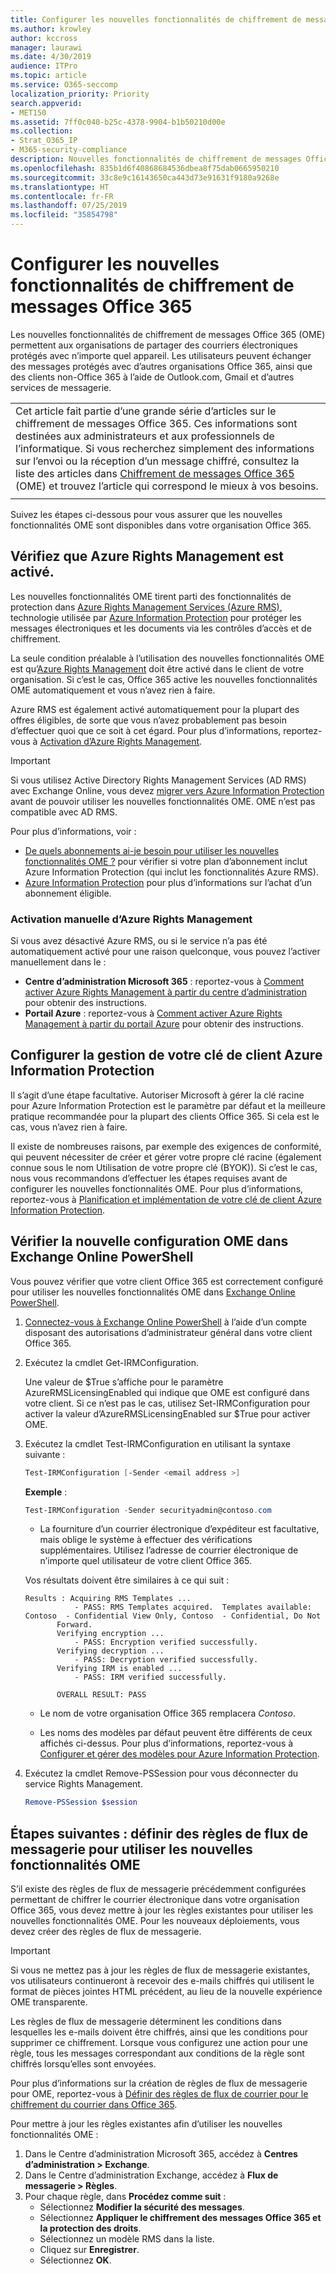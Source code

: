 ```yaml
---
title: Configurer les nouvelles fonctionnalités de chiffrement de messages Office 365
ms.author: krowley
author: kccross
manager: laurawi
ms.date: 4/30/2019
audience: ITPro
ms.topic: article
ms.service: O365-seccomp
localization_priority: Priority
search.appverid:
- MET150
ms.assetid: 7ff0c040-b25c-4378-9904-b1b50210d00e
ms.collection:
- Strat_O365_IP
- M365-security-compliance
description: Nouvelles fonctionnalités de chiffrement de messages Office 365 basées sur Azure Information Protection, votre organisation peut utiliser une communication de messagerie protégée avec des personnes à l’intérieur et à l’extérieur de votre organisation. Les nouvelles fonctionnalités OME fonctionnent avec les autres organisations Office 365, Outlook.com, Gmail et d’autres services de messagerie.
ms.openlocfilehash: 835b1d6f40868684536dbea8f75dab0665950210
ms.sourcegitcommit: 33c8e9c16143650ca443d73e91631f9180a9268e
ms.translationtype: HT
ms.contentlocale: fr-FR
ms.lasthandoff: 07/25/2019
ms.locfileid: "35854798"
---
```

# <a name="set-up-new-office-365-message-encryption-capabilities"></a>Configurer les nouvelles fonctionnalités de chiffrement de messages Office 365

Les nouvelles fonctionnalités de chiffrement de messages Office 365 (OME) permettent aux organisations de partager des courriers électroniques protégés avec n’importe quel appareil. Les utilisateurs peuvent échanger des messages protégés avec d’autres organisations Office 365, ainsi que des clients non-Office 365 à l’aide de Outlook.com, Gmail et d’autres services de messagerie.

||
|:-----|
|Cet article fait partie d’une grande série d’articles sur le chiffrement de messages Office 365. Ces informations sont destinées aux administrateurs et aux professionnels de l’informatique. Si vous recherchez simplement des informations sur l’envoi ou la réception d’un message chiffré, consultez la liste des articles dans [Chiffrement de messages Office 365](ome.md) (OME) et trouvez l’article qui correspond le mieux à vos besoins. |
||

Suivez les étapes ci-dessous pour vous assurer que les nouvelles fonctionnalités OME sont disponibles dans votre organisation Office 365.

## <a name="verify-that-azure-rights-management-is-active"></a>Vérifiez que Azure Rights Management est activé.

Les nouvelles fonctionnalités OME tirent parti des fonctionnalités de protection dans [Azure Rights Management Services (Azure RMS)](https://docs.microsoft.com/fr-FR/azure/information-protection/what-is-information-protection), technologie utilisée par [Azure Information Protection](https://docs.microsoft.com/fr-FR/azure/information-protection/what-is-azure-rms) pour protéger les messages électroniques et les documents via les contrôles d’accès et de chiffrement.

La seule condition préalable à l’utilisation des nouvelles fonctionnalités OME est qu’[Azure Rights Management](https://docs.microsoft.com/fr-FR/azure/information-protection/what-is-azure-rms) doit être activé dans le client de votre organisation. Si c’est le cas, Office 365 active les nouvelles fonctionnalités OME automatiquement et vous n’avez rien à faire.

Azure RMS est également activé automatiquement pour la plupart des offres éligibles, de sorte que vous n’avez probablement pas besoin d’effectuer quoi que ce soit à cet égard. Pour plus d’informations, reportez-vous à [Activation d’Azure Rights Management](https://docs.microsoft.com/en-gb/azure/information-protection/activate-service).

>[!IMPORTANT]
>Si vous utilisez Active Directory Rights Management Services (AD RMS) avec Exchange Online, vous devez [migrer vers Azure Information Protection](https://docs.microsoft.com/fr-FR/azure/information-protection/migrate-from-ad-rms-to-azure-rms) avant de pouvoir utiliser les nouvelles fonctionnalités OME. OME n’est pas compatible avec AD RMS.  

Pour plus d’informations, voir :

- [De quels abonnements ai-je besoin pour utiliser les nouvelles fonctionnalités OME ?](ome-faq.md#what-subscriptions-do-i-need-to-use-the-new-ome-capabilities) pour vérifier si votre plan d’abonnement inclut Azure Information Protection (qui inclut les fonctionnalités Azure RMS).
- [Azure Information Protection](https://azure.microsoft.com/fr-FR/services/information-protection/) pour plus d’informations sur l’achat d’un abonnement éligible.  

### <a name="manually-activating-azure-rights-management"></a>Activation manuelle d’Azure Rights Management

Si vous avez désactivé Azure RMS, ou si le service n’a pas été automatiquement activé pour une raison quelconque, vous pouvez l’activer manuellement dans le :

- **Centre d’administration Microsoft 365** : reportez-vous à [Comment activer Azure Rights Management à partir du centre d’administration](https://docs.microsoft.com/fr-FR/azure/information-protection/activate-office365) pour obtenir des instructions.
- **Portail Azure** : reportez-vous à [Comment activer Azure Rights Management à partir du portail Azure](https://docs.microsoft.com/en-gb/azure/information-protection/activate-azure) pour obtenir des instructions.

## <a name="configure-management-of-your-azure-information-protection-tenant-key"></a>Configurer la gestion de votre clé de client Azure Information Protection

Il s’agit d’une étape facultative. Autoriser Microsoft à gérer la clé racine pour Azure Information Protection est le paramètre par défaut et la meilleure pratique recommandée pour la plupart des clients Office 365. Si cela est le cas, vous n’avez rien à faire.

Il existe de nombreuses raisons, par exemple des exigences de conformité, qui peuvent nécessiter de créer et gérer votre propre clé racine (également connue sous le nom Utilisation de votre propre clé (BYOK)). Si c’est le cas, nous vous recommandons d’effectuer les étapes requises avant de configurer les nouvelles fonctionnalités OME. Pour plus d’informations, reportez-vous à [Planification et implémentation de votre clé de client Azure Information Protection](https://docs.microsoft.com/information-protection/plan-design/plan-implement-tenant-key).

## <a name="verify-new-ome-configuration-in-exchange-online-powershell"></a>Vérifier la nouvelle configuration OME dans Exchange Online PowerShell

Vous pouvez vérifier que votre client Office 365 est correctement configuré pour utiliser les nouvelles fonctionnalités OME dans [Exchange Online PowerShell](https://docs.microsoft.com/fr-FR/powershell/exchange/exchange-online/exchange-online-powershell?view=exchange-ps).
  
1. [Connectez-vous à Exchange Online PowerShell](https://docs.microsoft.com/fr-FR/powershell/exchange/exchange-online/connect-to-exchange-online-powershell/connect-to-exchange-online-powershell) à l’aide d’un compte disposant des autorisations d’administrateur général dans votre client Office 365.

2. Exécutez la cmdlet Get-IRMConfiguration.

     Une valeur de $True s’affiche pour le paramètre AzureRMSLicensingEnabled qui indique que OME est configuré dans votre client. Si ce n’est pas le cas, utilisez Set-IRMConfiguration pour activer la valeur d’AzureRMSLicensingEnabled sur $True pour activer OME.

3. Exécutez la cmdlet Test-IRMConfiguration en utilisant la syntaxe suivante :

     ```powershell
     Test-IRMConfiguration [-Sender <email address >]
     ```  

   **Exemple** :

     ```powershell
     Test-IRMConfiguration -Sender securityadmin@contoso.com
     ```

     - La fourniture d’un courrier électronique d’expéditeur est facultative, mais oblige le système à effectuer des vérifications supplémentaires. Utilisez l’adresse de courrier électronique de n’importe quel utilisateur de votre client Office 365.

     Vos résultats doivent être similaires à ce qui suit :

     ```text
    Results : Acquiring RMS Templates ...
                - PASS: RMS Templates acquired.  Templates available: Contoso  - Confidential View Only, Contoso  - Confidential, Do Not
            Forward.
            Verifying encryption ...
                - PASS: Encryption verified successfully.
            Verifying decryption ...
                - PASS: Decryption verified successfully.
            Verifying IRM is enabled ...
                - PASS: IRM verified successfully.

            OVERALL RESULT: PASS
    ```

   - Le nom de votre organisation Office 365 remplacera *Contoso*.

   - Les noms des modèles par défaut peuvent être différents de ceux affichés ci-dessus. Pour plus d’informations, reportez-vous à [Configurer et gérer des modèles pour Azure Information Protection](https://docs.microsoft.com/fr-FR/azure/information-protection/configure-policy-templates).

4. Exécutez la cmdlet Remove-PSSession pour vous déconnecter du service Rights Management.

     ```powershell
     Remove-PSSession $session
     ```

## <a name="next-steps-define-mail-flow-rules-to-use-new-ome-capabilities"></a>Étapes suivantes : définir des règles de flux de messagerie pour utiliser les nouvelles fonctionnalités OME

S’il existe des règles de flux de messagerie précédemment configurées permettant de chiffrer le courrier électronique dans votre organisation Office 365, vous devez mettre à jour les règles existantes pour utiliser les nouvelles fonctionnalités OME. Pour les nouveaux déploiements, vous devez créer des règles de flux de messagerie.

>[!IMPORTANT]
>Si vous ne mettez pas à jour les règles de flux de messagerie existantes, vos utilisateurs continueront à recevoir des e-mails chiffrés qui utilisent le format de pièces jointes HTML précédent, au lieu de la nouvelle expérience OME transparente.

Les règles de flux de messagerie déterminent les conditions dans lesquelles les e-mails doivent être chiffrés, ainsi que les conditions pour supprimer ce chiffrement. Lorsque vous configurez une action pour une règle, tous les messages correspondant aux conditions de la règle sont chiffrés lorsqu’elles sont envoyées.
  
Pour plus d’informations sur la création de règles de flux de messagerie pour OME, reportez-vous à [Définir des règles de flux de courrier pour le chiffrement du courrier dans Office 365](define-mail-flow-rules-to-encrypt-email.md).

Pour mettre à jour les règles existantes afin d’utiliser les nouvelles fonctionnalités OME :

1. Dans le Centre d’administration Microsoft 365, accédez à **Centres d’administration > Exchange**.
2. Dans le Centre d’administration Exchange, accédez à **Flux de messagerie > Règles**.
3. Pour chaque règle, dans **Procédez comme suit** :
    - Sélectionnez **Modifier la sécurité des messages**.
    - Sélectionnez **Appliquer le chiffrement des messages Office 365 et la protection des droits**.
    - Sélectionnez un modèle RMS dans la liste.
    - Cliquez sur **Enregistrer**.
    - Sélectionnez **OK**.

